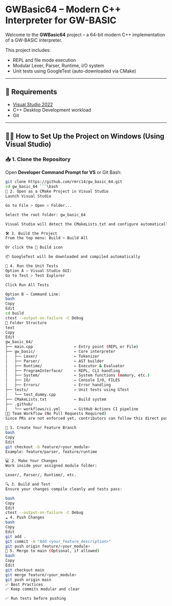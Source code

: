 # GWBasic64 – Modern C++ Interpreter for GW-BASIC

Welcome to the **GWBasic64** project – a 64-bit modern C++ implementation of a GW-BASIC interpreter.

This project includes:
- REPL and file mode execution
- Modular Lexer, Parser, Runtime, I/O system
- Unit tests using GoogleTest (auto-downloaded via CMake)

---

## 🧰 Requirements

- [Visual Studio 2022](https://visualstudio.microsoft.com/)
- C++ Desktop Development workload
- Git

---

## 🧑‍💻 How to Set Up the Project on Windows (Using Visual Studio)

### 📥 1. Clone the Repository

Open **Developer Command Prompt for VS** or Git Bash:

```bash
git clone https://github.com/rmrc14/gw_basic_64.git
cd gw_basic_64 ```\bash
🧭 2. Open as a CMake Project in Visual Studio
Launch Visual Studio

Go to File > Open > Folder...

Select the root folder: gw_basic_64

Visual Studio will detect the CMakeLists.txt and configure automatically

🛠️ 3. Build the Project
From the top menu: Build > Build All

Or click the 🔨 Build icon

📦 GoogleTest will be downloaded and compiled automatically

🧪 4. Run the Unit Tests
Option A – Visual Studio GUI:
Go to Test > Test Explorer

Click Run All Tests

Option B – Command Line:
bash
Copy
Edit
cd build
ctest --output-on-failure -C Debug
🧩 Folder Structure
text
Copy
Edit
gw_basic_64/
├── main.cpp                  ← Entry point (REPL or File)
├── gw_basic/                 ← Core interpreter
│   ├── Lexer/                ← Tokenizer
│   ├── Parser/               ← AST builder
│   ├── Runtime/              ← Executor & Evaluator
│   ├── ProgramInterface/     ← REPL, CLI handling
│   ├── System/               ← System functions (memory, etc.)
│   ├── IO/                   ← Console I/O, FILES
│   ├── Errors/               ← Error handling
├── tests/                    ← Unit tests using GTest
│   └── test_dummy.cpp
├── CMakeLists.txt            ← Build system
├── .github/
│   └── workflows/ci.yml      ← GitHub Actions CI pipeline
👨‍💻 Team Workflow (No Pull Requests Required)
Since PRs are not enforced yet, contributors can follow this direct push workflow:

🔀 1. Create Your Feature Branch
bash
Copy
Edit
git checkout -b feature/<your_module>
Example: feature/parser, feature/runtime

💻 2. Make Your Changes
Work inside your assigned module folder:

Lexer/, Parser/, Runtime/, etc.

🔍 3. Build and Test
Ensure your changes compile cleanly and tests pass:

bash
Copy
Edit
ctest --output-on-failure -C Debug
☁️ 4. Push Changes
bash
Copy
Edit
git add .
git commit -m "Add <your_feature_description>"
git push origin feature/<your_module>
🔀 5. Merge to main (Optional, if allowed)
bash
Copy
Edit
git checkout main
git merge feature/<your_module>
git push origin main
✅ Best Practices
✅ Keep commits modular and clear

✅ Run tests before pushing
